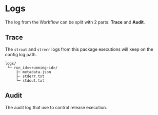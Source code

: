 # Logs

The log from the Workflow can be split with 2 parts: **Trace** and **Audit**.

## Trace

The `strout` and `strerr` logs from this package executions will keep on the
config log path.

```text
logs/
 ╰─ run_id=<running-id>/
     ├─ metadata.json
     ├─ stderr.txt
     ╰─ stdout.txt
```

## Audit

The audit log that use to control release execution.
